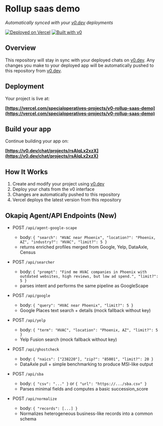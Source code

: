# Rollup saas demo

*Automatically synced with your [v0.dev](https://v0.dev) deployments*

[![Deployed on Vercel](https://img.shields.io/badge/Deployed%20on-Vercel-black?style=for-the-badge&logo=vercel)](https://vercel.com/specialoperatives-projects/v0-rollup-saas-demo)
[![Built with v0](https://img.shields.io/badge/Built%20with-v0.dev-black?style=for-the-badge)](https://v0.dev/chat/projects/rsAlqLx2xzX)

## Overview

This repository will stay in sync with your deployed chats on [v0.dev](https://v0.dev).
Any changes you make to your deployed app will be automatically pushed to this repository from [v0.dev](https://v0.dev).

## Deployment

Your project is live at:

**[https://vercel.com/specialoperatives-projects/v0-rollup-saas-demo](https://vercel.com/specialoperatives-projects/v0-rollup-saas-demo)**

## Build your app

Continue building your app on:

**[https://v0.dev/chat/projects/rsAlqLx2xzX](https://v0.dev/chat/projects/rsAlqLx2xzX)**

## How It Works

1. Create and modify your project using [v0.dev](https://v0.dev)
2. Deploy your chats from the v0 interface
3. Changes are automatically pushed to this repository
4. Vercel deploys the latest version from this repository

## Okapiq Agent/API Endpoints (New)

- POST `/api/agent-google-scape`
  - body: `{ "search": "HVAC near Phoenix", "location?": "Phoenix, AZ", "industry?": "HVAC", "limit?": 5 }`
  - returns enriched profiles merged from Google, Yelp, DataAxle, Census

- POST `/api/searcher`
  - body: `{ "prompt": "Find me HVAC companies in Phoenix with outdated websites, high reviews, but low ad spend.", "limit?": 5 }`
  - parses intent and performs the same pipeline as GoogleScape

- POST `/api/google`
  - body: `{ "query": "HVAC near Phoenix", "limit?": 5 }`
  - Google Places text search + details (mock fallback without key)

- POST `/api/yelp`
  - body: `{ "term": "HVAC", "location": "Phoenix, AZ", "limit?": 5 }`
  - Yelp Fusion search (mock fallback without key)

- POST `/api/ghostcheck`
  - body: `{ "naics": ["238220"], "zip?": "85001", "limit?": 20 }`
  - DataAxle pull + simple benchmarking to produce MSI-like output

- POST `/api/sba`
  - body: `{ "csv": "..." }` or `{ "url": "https://.../sba.csv" }`
  - Parses minimal fields and computes a basic succession_score

- POST `/api/normalize`
  - body: `{ "records": [...] }`
  - Normalizes heterogeneous business-like records into a common schema

